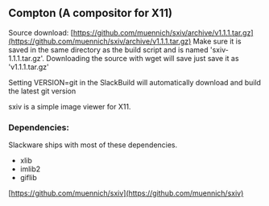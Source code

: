 Compton (A compositor for X11)
------------------------------

Source download: 
[https://github.com/muennich/sxiv/archive/v1.1.1.tar.gz](https://github.com/muennich/sxiv/archive/v1.1.1.tar.gz)
Make sure it is saved in the same directory as the build script and 
is named 'sxiv-1.1.1.tar.gz'. Downloading the source with wget 
will save just save it as 'v1.1.1.tar.gz'

Setting VERSION=git in the SlackBuild will automatically download 
and build the latest git version

sxiv is a simple image viewer for X11.

### Dependencies:
 
Slackware ships with most of these dependencies.

* xlib
* imlib2
* giflib

[https://github.com/muennich/sxiv](https://github.com/muennich/sxiv)
